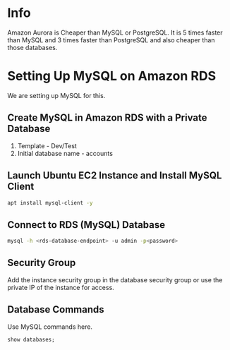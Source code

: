 # Info
Amazon Aurora is Cheaper than MySQL or PostgreSQL. It is 5 times faster than MySQL and 3 times faster than PostgreSQL and also cheaper than those databases.

# Setting Up MySQL on Amazon RDS
We are setting up MySQL for this.

## Create MySQL in Amazon RDS with a Private Database
1. Template - Dev/Test
2. Initial database name - accounts

## Launch Ubuntu EC2 Instance and Install MySQL Client
```bash
apt install mysql-client -y
```

## Connect to RDS (MySQL) Database
```bash
mysql -h <rds-database-endpoint> -u admin -p<password>
```

## Security Group
Add the instance security group in the database security group or use the private IP of the instance for access.

## Database Commands
Use MySQL commands here.

```sql
show databases;
```